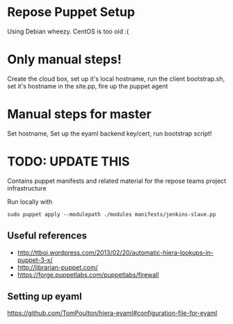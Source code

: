 Repose Puppet Setup
===================

Using Debian wheezy. CentOS is too old :(

# Only manual steps!
Create the cloud box, set up it's local hostname, run the client bootstrap.sh, set it's hostname in the site.pp, fire up the puppet agent

# Manual steps for master
Set hostname, Set up the eyaml backend key/cert, run bootstrap script!

# TODO: UPDATE THIS

Contains puppet manifests and related material for the repose teams project infrastructure

Run locally with 

    sudo puppet apply --modulepath ./modules manifests/jenkins-slave.pp
    

## Useful references
* http://ttboj.wordpress.com/2013/02/20/automatic-hiera-lookups-in-puppet-3-x/
* http://librarian-puppet.com/
* https://forge.puppetlabs.com/puppetlabs/firewall

## Setting up eyaml
https://github.com/TomPoulton/hiera-eyaml#configuration-file-for-eyaml
